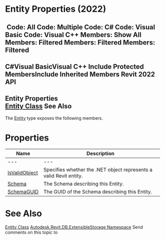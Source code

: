 # Entity Properties (2022)

﻿
 Code: All Code: Multiple Code: C# Code: Visual Basic Code: Visual C++  Members: Show All Members: Filtered Members: Filtered Members: Filtered   
---  
C#Visual BasicVisual C++
Include Protected MembersInclude Inherited Members
Revit 2022 API  
---  
Entity Properties  
[Entity Class](cf17f0e8-33bd-ef95-bf4b-e6298406f29b.md "Entity Class") See Also  
---  
The [Entity](cf17f0e8-33bd-ef95-bf4b-e6298406f29b.md "Entity Class") type exposes the following members.
# Properties
| Name | Description |
| --- | --- |
| --- | --- | --- |
| [IsValidObject](2c3f7cb9-4a13-bc09-b63f-bdda2b70d84a.md "IsValidObject Property") | Specifies whether the .NET object represents a valid Revit entity. |
| [Schema](fe5fb340-9386-06b2-37d3-c587208d8ba6.md "Schema Property") | The Schema describing this Entity. |
| [SchemaGUID](c21ebe7d-9ec1-28b2-b326-af46e11f9a1c.md "SchemaGUID Property") | The GUID of the Schema describing this Entity. |

# See Also
[Entity Class](cf17f0e8-33bd-ef95-bf4b-e6298406f29b.md "Entity Class")
[Autodesk.Revit.DB.ExtensibleStorage Namespace](79486a74-376c-9555-c873-45d5a750f051.md "Autodesk.Revit.DB.ExtensibleStorage Namespace")
Send comments on this topic to 